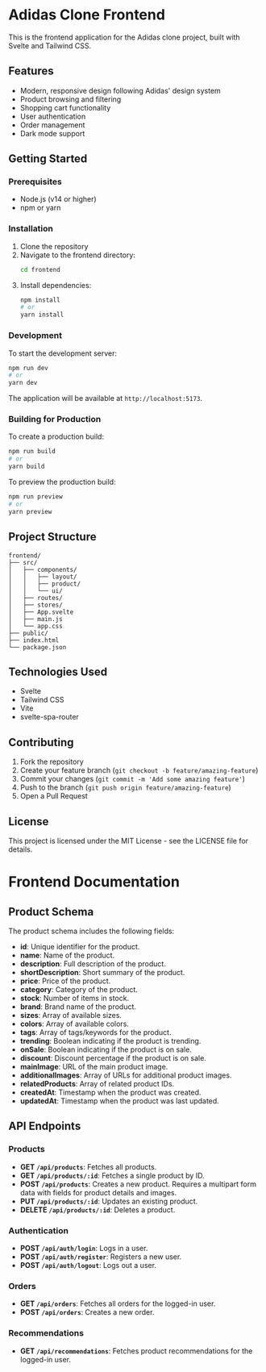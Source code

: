 # Adidas Clone Frontend

This is the frontend application for the Adidas clone project, built with Svelte and Tailwind CSS.

## Features

- Modern, responsive design following Adidas' design system
- Product browsing and filtering
- Shopping cart functionality
- User authentication
- Order management
- Dark mode support

## Getting Started

### Prerequisites

- Node.js (v14 or higher)
- npm or yarn

### Installation

1. Clone the repository
2. Navigate to the frontend directory:
   ```bash
   cd frontend
   ```
3. Install dependencies:
   ```bash
   npm install
   # or
   yarn install
   ```

### Development

To start the development server:

```bash
npm run dev
# or
yarn dev
```

The application will be available at `http://localhost:5173`.

### Building for Production

To create a production build:

```bash
npm run build
# or
yarn build
```

To preview the production build:

```bash
npm run preview
# or
yarn preview
```

## Project Structure

```
frontend/
├── src/
│   ├── components/
│   │   ├── layout/
│   │   ├── product/
│   │   └── ui/
│   ├── routes/
│   ├── stores/
│   ├── App.svelte
│   ├── main.js
│   └── app.css
├── public/
├── index.html
└── package.json
```

## Technologies Used

- Svelte
- Tailwind CSS
- Vite
- svelte-spa-router

## Contributing

1. Fork the repository
2. Create your feature branch (`git checkout -b feature/amazing-feature`)
3. Commit your changes (`git commit -m 'Add some amazing feature'`)
4. Push to the branch (`git push origin feature/amazing-feature`)
5. Open a Pull Request

## License

This project is licensed under the MIT License - see the LICENSE file for details.

# Frontend Documentation

## Product Schema

The product schema includes the following fields:

- **id**: Unique identifier for the product.
- **name**: Name of the product.
- **description**: Full description of the product.
- **shortDescription**: Short summary of the product.
- **price**: Price of the product.
- **category**: Category of the product.
- **stock**: Number of items in stock.
- **brand**: Brand name of the product.
- **sizes**: Array of available sizes.
- **colors**: Array of available colors.
- **tags**: Array of tags/keywords for the product.
- **trending**: Boolean indicating if the product is trending.
- **onSale**: Boolean indicating if the product is on sale.
- **discount**: Discount percentage if the product is on sale.
- **mainImage**: URL of the main product image.
- **additionalImages**: Array of URLs for additional product images.
- **relatedProducts**: Array of related product IDs.
- **createdAt**: Timestamp when the product was created.
- **updatedAt**: Timestamp when the product was last updated.

## API Endpoints

### Products

- **GET `/api/products`**: Fetches all products.
- **GET `/api/products/:id`**: Fetches a single product by ID.
- **POST `/api/products`**: Creates a new product. Requires a multipart form data with fields for product details and images.
- **PUT `/api/products/:id`**: Updates an existing product.
- **DELETE `/api/products/:id`**: Deletes a product.

### Authentication

- **POST `/api/auth/login`**: Logs in a user.
- **POST `/api/auth/register`**: Registers a new user.
- **POST `/api/auth/logout`**: Logs out a user.

### Orders

- **GET `/api/orders`**: Fetches all orders for the logged-in user.
- **POST `/api/orders`**: Creates a new order.

### Recommendations

- **GET `/api/recommendations`**: Fetches product recommendations for the logged-in user. 